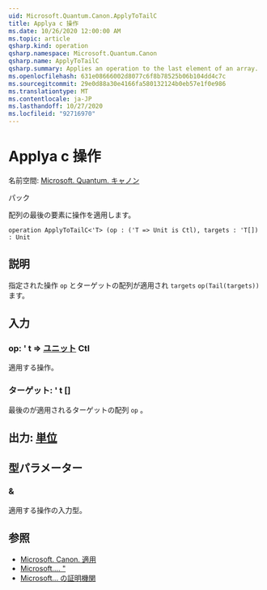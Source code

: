 ```yaml
---
uid: Microsoft.Quantum.Canon.ApplyToTailC
title: Applya c 操作
ms.date: 10/26/2020 12:00:00 AM
ms.topic: article
qsharp.kind: operation
qsharp.namespace: Microsoft.Quantum.Canon
qsharp.name: ApplyToTailC
qsharp.summary: Applies an operation to the last element of an array.
ms.openlocfilehash: 631e08666002d8077c6f8b78525b06b104dd4c7c
ms.sourcegitcommit: 29e0d88a30e4166fa580132124b0eb57e1f0e986
ms.translationtype: MT
ms.contentlocale: ja-JP
ms.lasthandoff: 10/27/2020
ms.locfileid: "92716970"
---
```

# <a name="applytotailc-operation"></a>Applya c 操作

名前空間: [Microsoft. Quantum. キャノン](xref:Microsoft.Quantum.Canon)

パック [](https://nuget.org/packages/)


配列の最後の要素に操作を適用します。

```qsharp
operation ApplyToTailC<'T> (op : ('T => Unit is Ctl), targets : 'T[]) : Unit
```


## <a name="description"></a>説明

指定された操作 `op` とターゲットの配列が適用され `targets` `op(Tail(targets))` ます。

## <a name="input"></a>入力

### <a name="op--t--unit-ctl"></a>op: ' t => [ユニット](xref:microsoft.quantum.lang-ref.unit) Ctl

適用する操作。


### <a name="targets--t"></a>ターゲット: ' t []

最後のが適用されるターゲットの配列 `op` 。



## <a name="output--unit"></a>出力: [単位](xref:microsoft.quantum.lang-ref.unit)



## <a name="type-parameters"></a>型パラメーター

### <a name="t"></a>&

適用する操作の入力型。

## <a name="see-also"></a>参照

- [Microsoft. Canon. 適用](xref:Microsoft.Quantum.Canon.ApplyToTail)
- [Microsoft.... "](xref:Microsoft.Quantum.Canon.ApplyToTailA)
- [Microsoft... の証明機関](xref:Microsoft.Quantum.Canon.ApplyToTailCA)